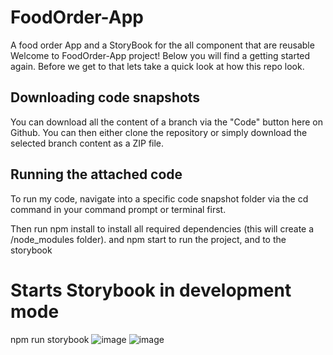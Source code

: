 # FoodOrder-App
A food order App and a StoryBook for the all component that are reusable
Welcome to FoodOrder-App project! Below you will find a getting started again. Before we get to that lets 
take a quick look at how this repo look.

## Downloading code snapshots
You can download all the content of a branch via the "Code" button here on Github. 
You can then either clone the repository or simply download the selected branch content as a ZIP file.


## Running the attached code

To run my code, navigate into a specific code snapshot folder via the cd command in your command prompt or terminal first.

Then run npm install to install all required dependencies (this will create a /node_modules folder).
and npm start to run the project, and to the storybook
# Starts Storybook in development mode
npm run storybook
![image](https://user-images.githubusercontent.com/19783928/160928454-280d5408-f0fe-4010-9099-623f5cff9926.png)
![image](https://user-images.githubusercontent.com/19783928/160928598-71fa8bd1-aa21-46c7-b37e-2821047c1a6b.png)

